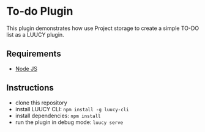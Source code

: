  # To-do Plugin

This plugin demonstrates how use Project storage to create a simple TO-DO list as a LUUCY plugin.

## Requirements
- [Node JS](https://nodejs.org/en/)

## Instructions
- clone this repository
- install LUUCY CLI: `npm install -g luucy-cli`
- install dependencies: `npm install`
- run the plugin in debug mode: `luucy serve`